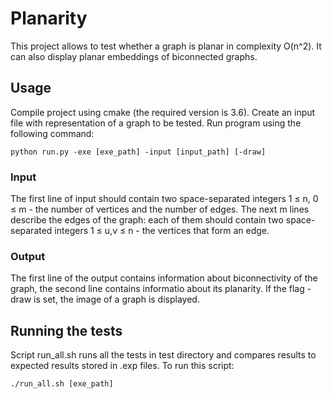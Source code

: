 # Planarity

This project allows to test whether a graph is planar in complexity O(n^2). It can also display planar embeddings
of biconnected graphs.

## Usage

Compile project using cmake (the required version is 3.6). Create an input file with representation of a graph to be tested.
Run program using the following command:

```
python run.py -exe [exe_path] -input [input_path] [-draw]
```

### Input

The first line of input should contain two space-separated integers 1 ≤ n, 0 ≤ m - the number of vertices and the number of edges.
The next m lines describe the edges of the graph: each of them should contain two space-separated integers 1 ≤ u,v ≤ n - the vertices that form an edge.

### Output

The first line of the output contains information about biconnectivity of the graph, the second line contains informatio about its planarity. If the flag -draw is set, the image of a graph is displayed.

## Running the tests

Script run_all.sh runs all the tests in test directory and compares results to expected results stored in .exp files. To run this script:

```
./run_all.sh [exe_path]
```